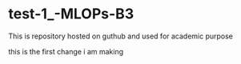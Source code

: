 # test-1_-MLOPs-B3
This is repository hosted on guthub and used for academic purpose

this is the first change i am making 
